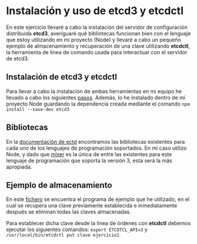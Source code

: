 # Instalación y uso de etcd3 y etcdctl

En este ejercicio llevaré a cabo la instalación del servidor de configuración distribuida **etcd3**, averiguaré qué bibliotecas funcionan bien con el lenguaje que estoy utilizando en mi proyecto (Node) y llevaré a cabo un pequeño ejemplo de almacenamiento y recuperación de una clave utilizando **etcdctl**, la herramienta de línea de comando usada para interactuar con el servidor de etcd3.

## Instalación de etcd3 y etcdctl

Para llevar a cabo la instalación de ambas herramientas en mi equipo he llevado a cabo los siguientes [pasos](https://computingforgeeks.com/how-to-install-etcd-on-ubuntu-18-04-ubuntu-16-04/). Además, lo he instalado dentro de mi proyecto Node guardando la dependencia creada mediante el comando `npm install --save-dev etcd3`

## Bibliotecas

En la [documentación de ectd](https://etcd.io/docs/v3.3.12/integrations/) encontramos las bibliotecas existentes para cada uno de los lenguajes de programación soportados. En mi caso utilizo Node, y dado que [mixer](https://github.com/microsoft/etcd3) es la única de entre las existentes para este lenguaje de programación que soporta la versión 3, esta será la más apropiada.

## Ejemplo de almacenamiento

En este [fichero](https://github.com/Davidspace/Ejercicios_IV/blob/main/Microservicios/programa_ejercicio1.js) se encuentra el programa de ejemplo que he utilizado, en el cual se recupera una clave previamente establecida e inmediatamente después se eliminan todas las claves almacenadas.

Para establecer dicha clave desde la línea de órdenes con **etcdctl** debemos ejecutar los siguientes comandos: `export ETCDTCL_API=3` y `/usr/local/bin/etcdctl put clave ejercicio1`

